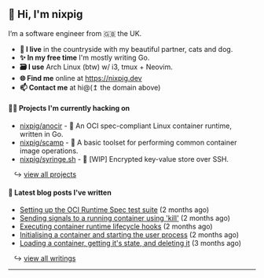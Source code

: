 ## 🐽 Hi, I'm nixpig

I’m a software engineer from 🇬🇧 the UK.

- **🏡 I live** in the countryside with my beautiful partner, cats and dog.
- **✨ In my free time** I'm mostly writing Go. 
- **🗃️ I use** Arch Linux (btw) w/ i3, tmux + Neovim.
- **🌐 Find me** online at https://nixpig.dev
- **📫 Contact me** at hi@(↥ the domain above)

#### 👨‍💻 Projects I'm currently hacking on

- [nixpig/anocir](https://github.com/nixpig/anocir) - 🍪 An OCI spec-compliant Linux container runtime, written in Go.
- [nixpig/scamp](https://github.com/nixpig/scamp) - 🍤 A basic toolset for performing common container image operations.
- [nixpig/syringe.sh](https://github.com/nixpig/syringe.sh) - 🔐 [WIP] Encrypted key-value store over SSH. 

&nbsp;&nbsp; ↪ [view all projects](https://github.com/nixpig?tab=repositories&q=&type=public&language=&sort=stargazers)



#### 📝 Latest blog posts I've written


- [Setting up the OCI Runtime Spec test suite](https://nixpig.dev/posts/oci-runtime-test-suite/) (2 months ago)
- [Sending signals to a running container using &#39;kill&#39;](https://nixpig.dev/posts/sending-signals-container/) (2 months ago)
- [Executing container runtime lifecycle hooks](https://nixpig.dev/posts/runtime-lifecycle-hooks/) (2 months ago)
- [Initialising a container and starting the user process](https://nixpig.dev/posts/initialising-starting-container/) (2 months ago)
- [Loading a container, getting it&#39;s state, and deleting it](https://nixpig.dev/posts/loading-deleting-container-state/) (3 months ago)

&nbsp;&nbsp; ↪ [view all writings](https://nixpig.dev/posts/)

--- 

